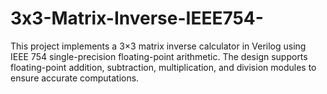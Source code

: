 # 3x3-Matrix-Inverse-IEEE754-
This project implements a 3×3 matrix inverse calculator in Verilog using IEEE 754 single-precision floating-point arithmetic. The design supports floating-point addition, subtraction, multiplication, and division modules to ensure accurate computations.
